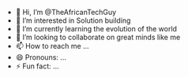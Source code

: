 - 👋 Hi, I’m @TheAfricanTechGuy
- 👀 I’m interested in Solution building
- 🌱 I’m currently learning the evolution of the world
- 💞️ I’m looking to collaborate on great minds like me
- 📫 How to reach me ...
- 😄 Pronouns: ...
- ⚡ Fun fact: ...

<!---
TheAfricanTechGuy/TheAfricanTechGuy is a ✨ special ✨ repository because its `README.md` (this file) appears on your GitHub profile.
You can click the Preview link to take a look at your changes.
--->
